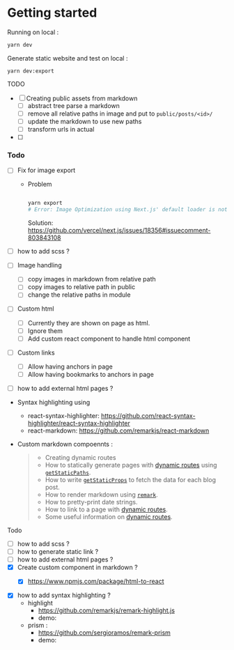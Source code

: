 

# Getting started



Running on local : 

```bash
yarn dev
```



Generate static website and test on local : 

```
yarn dev:export
```





TODO

- [ ] Creating public assets from markdown
  - [ ] abstract tree parse a markdown
  - [ ] remove all relative paths in image and put to `public/posts/<id>/`
  - [ ] update the markdown to use new paths
  - [ ] transform urls in actual
- [ ] 



### Todo

- [ ] Fix for image export 

  - Problem 

    ```bash
    
    yarn export 
    # Error: Image Optimization using Next.js' default loader is not compatible with `next export`.
    ```

    Solution: https://github.com/vercel/next.js/issues/18356#issuecomment-803843108

- [ ] how to add scss ?

- [ ] Image handling

  - [ ] copy images in markdown from relative path
  - [ ] copy images to relative path in public
  - [ ] change the relative paths in module

- [ ] Custom html 

  - [ ] Currently they are shown on page as html.
  - [ ] Ignore them
  - [ ] Add custom react component to handle html component

- [ ] Custom links

  - [ ] Allow having anchors in page 
  - [ ] Allow having bookmarks to anchors in page

- [ ] how to add external html pages ?



- Syntax highlighting using 

  - react-syntax-highlighter: https://github.com/react-syntax-highlighter/react-syntax-highlighter
  - react-markdown: https://github.com/remarkjs/react-markdown

- Custom markdown compoennts : 

  

  > - Creating dynamic routes
  > - How to statically generate pages with [dynamic routes](https://nextjs.org/docs/routing/dynamic-routes) using [`getStaticPaths`](https://nextjs.org/docs/basic-features/data-fetching#getstaticpaths-static-generation).
  > - How to write [`getStaticProps`](https://nextjs.org/docs/basic-features/data-fetching#getstaticprops-static-generation) to fetch the data for each blog post.
  >- How to render markdown using [`remark`](https://github.com/remarkjs/remark).
  > - How to pretty-print date strings.
  >- How to link to a page with [dynamic routes](https://nextjs.org/docs/routing/dynamic-routes).
  > - Some useful information on [dynamic routes](https://nextjs.org/docs/routing/dynamic-routes).

  

Todo

- [ ] how to add scss ?
- [ ] how to generate static link ? 
- [ ] how to add external html pages ?
- [x] Create custom component in markdown ?
  - [x] https://www.npmjs.com/package/html-to-react



- [x] how to add syntax highlighting ? 
  - highlight 
    - https://github.com/remarkjs/remark-highlight.js
    - demo: 
  - prism : 
    - https://github.com/sergioramos/remark-prism
    - demo: 